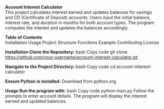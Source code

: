 **Account Interest Calculator**\
This project calculates interest earned and updates balances for savings and CD (Certificate of Deposit) accounts. 
Users input the initial balance, interest rate, and duration in months for both account types. 
The program computes the interest and updates the balances accordingly.

**Table of Contents**\
Installation
Usage
Project Structure
Functions
Example
Contributing
License

**Installation
Clone the Repository:**
bash
Copy code
git clone https://github.com/your-username/account-interest-calculator.git

**Navigate to the Project Directory:**
bash
Copy code
cd account-interest-calculator

**Ensure Python is installed:**
Download from python.org.

**Usage Run the program with:**
bash
Copy code
python main.py
Follow the prompts to enter account details. The program will display the interest earned and updated balances.
